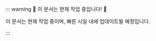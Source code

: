::: warning :construction: 이 문서는 현재 작업 중입니다! :construction: <!-- markdownlint-disable-line -->

이 문서는 현재 작업 중이며, 빠른 시일 내에 업데이트될 예정입니다.

:::
